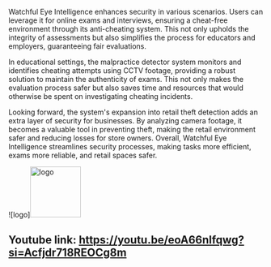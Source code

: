 Watchful Eye Intelligence enhances security in various scenarios. Users can leverage it for online exams and interviews, ensuring a cheat-free environment through its anti-cheating system. This not only upholds the integrity of assessments but also simplifies the process for educators and employers, guaranteeing fair evaluations.

In educational settings, the malpractice detector system monitors and identifies cheating attempts using CCTV footage, providing a robust solution to maintain the authenticity of exams. This not only makes the evaluation process safer but also saves time and resources that would otherwise be spent on investigating cheating incidents.

Looking forward, the system's expansion into retail theft detection adds an extra layer of security for businesses. By analyzing camera footage, it becomes a valuable tool in preventing theft, making the retail environment safer and reducing losses for store owners. Overall, Watchful Eye Intelligence streamlines security processes, making tasks more efficient, exams more reliable, and retail spaces safer.

![logo]<img src="https://github.com/AnirudhPradhan/HACKNITR-5.0/assets/124904678/d62c50e4-581e-45af-974d-e51e4a6e7f9b" alt="logo" width="100" height="100">

## Youtube link: https://youtu.be/eoA66nIfqwg?si=Acfjdr718REOCg8m


